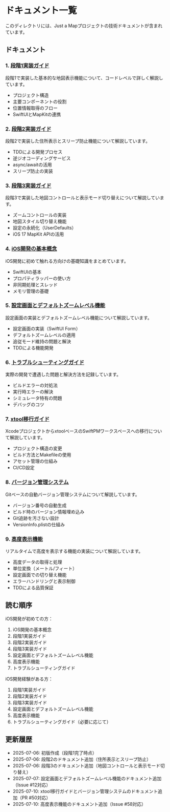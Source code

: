 # ドキュメント一覧

このディレクトリには、Just a Mapプロジェクトの技術ドキュメントが含まれています。

## ドキュメント

### 1. [段階1実装ガイド](stage1-implementation-guide.md)
段階1で実装した基本的な地図表示機能について、コードレベルで詳しく解説しています。
- プロジェクト構造
- 主要コンポーネントの役割
- 位置情報取得のフロー
- SwiftUIとMapKitの連携

### 2. [段階2実装ガイド](stage2-implementation-guide.md)
段階2で実装した住所表示とスリープ防止機能について解説しています。
- TDDによる開発プロセス
- 逆ジオコーディングサービス
- async/awaitの活用
- スリープ防止の実装

### 3. [段階3実装ガイド](stage3-implementation-guide.md)
段階3で実装した地図コントロールと表示モード切り替えについて解説しています。
- ズームコントロールの実装
- 地図スタイル切り替え機能
- 設定の永続化（UserDefaults）
- iOS 17 MapKit APIの活用

### 4. [iOS開発の基本概念](ios-development-basics.md)
iOS開発に初めて触れる方向けの基礎知識をまとめています。
- SwiftUIの基本
- プロパティラッパーの使い方
- 非同期処理とスレッド
- メモリ管理の基礎

### 5. [設定画面とデフォルトズームレベル機能](settings-and-default-zoom.md)
設定画面の実装とデフォルトズームレベル機能について解説しています。
- 設定画面の実装（SwiftUI Form）
- デフォルトズームレベルの適用
- 追従モード維持の問題と解決
- TDDによる機能開発

### 6. [トラブルシューティングガイド](troubleshooting-guide.md)
実際の開発で遭遇した問題と解決方法を記録しています。
- ビルドエラーの対処法
- 実行時エラーの解決
- シミュレータ特有の問題
- デバッグのコツ

### 7. [xtool移行ガイド](xtool-migration-guide.md)
XcodeプロジェクトからxtoolベースのSwiftPMワークスペースへの移行について解説しています。
- プロジェクト構造の変更
- ビルド方法とMakefileの使用
- アセット管理の仕組み
- CI/CD設定

### 8. [バージョン管理システム](version-management-system.md)
Gitベースの自動バージョン管理システムについて解説しています。
- バージョン番号の自動生成
- ビルド時のバージョン情報埋め込み
- Git追跡を汚さない設計
- VersionInfo.plistの仕組み

### 9. [高度表示機能](altitude-display-feature.md)
リアルタイムで高度を表示する機能の実装について解説しています。
- 高度データの取得と処理
- 単位変換（メートル/フィート）
- 設定画面での切り替え機能
- エラーハンドリングと表示制御
- TDDによる品質保証

## 読む順序

iOS開発が初めての方：
1. iOS開発の基本概念
2. 段階1実装ガイド
3. 段階2実装ガイド
4. 段階3実装ガイド
5. 設定画面とデフォルトズームレベル機能
6. 高度表示機能
7. トラブルシューティングガイド

iOS開発経験がある方：
1. 段階1実装ガイド
2. 段階2実装ガイド
3. 段階3実装ガイド
4. 設定画面とデフォルトズームレベル機能
5. 高度表示機能
6. トラブルシューティングガイド（必要に応じて）

## 更新履歴

- 2025-07-06: 初版作成（段階1完了時点）
- 2025-07-06: 段階2のドキュメント追加（住所表示とスリープ防止）
- 2025-07-06: 段階3のドキュメント追加（地図コントロールと表示モード切り替え）
- 2025-07-07: 設定画面とデフォルトズームレベル機能のドキュメント追加（Issue #12対応）
- 2025-07-10: xtool移行ガイドとバージョン管理システムのドキュメント追加（PR #50対応）
- 2025-07-10: 高度表示機能のドキュメント追加（Issue #58対応）